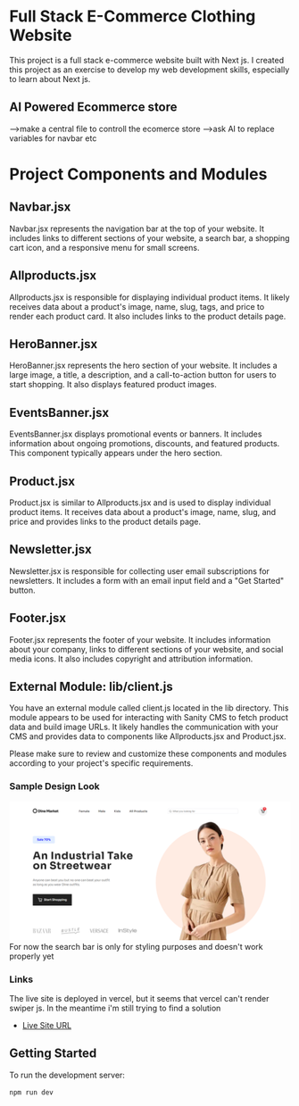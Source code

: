 # Full Stack E-Commerce Clothing Website
This project is a full stack e-commerce website built with Next js. I created this project as an exercise to develop my web development skills, especially to learn about Next js.

## AI Powered Ecommerce store
-->make a central file to controll the ecomerce store
-->ask AI to replace variables for navbar etc

# Project Components and Modules

## Navbar.jsx
Navbar.jsx represents the navigation bar at the top of your website. It includes links to different sections of your website, a search bar, a shopping cart icon, and a responsive menu for small screens.

## Allproducts.jsx
Allproducts.jsx is responsible for displaying individual product items. It likely receives data about a product's image, name, slug, tags, and price to render each product card. It also includes links to the product details page.

## HeroBanner.jsx
HeroBanner.jsx represents the hero section of your website. It includes a large image, a title, a description, and a call-to-action button for users to start shopping. It also displays featured product images.

## EventsBanner.jsx
EventsBanner.jsx displays promotional events or banners. It includes information about ongoing promotions, discounts, and featured products. This component typically appears under the hero section.

## Product.jsx
Product.jsx is similar to Allproducts.jsx and is used to display individual product items. It receives data about a product's image, name, slug, and price and provides links to the product details page.

## Newsletter.jsx
Newsletter.jsx is responsible for collecting user email subscriptions for newsletters. It includes a form with an email input field and a "Get Started" button.

## Footer.jsx
Footer.jsx represents the footer of your website. It includes information about your company, links to different sections of your website, and social media icons. It also includes copyright and attribution information.

## External Module: lib/client.js
You have an external module called client.js located in the lib directory. This module appears to be used for interacting with Sanity CMS to fetch product data and build image URLs. It likely handles the communication with your CMS and provides data to components like Allproducts.jsx and Product.jsx.

Please make sure to review and customize these components and modules according to your project's specific requirements.


### Sample Design Look
![Design overview for Dine Market e-commerce](./src/assets/header-section.png)
For now the search bar is only for styling purposes and doesn't work properly yet

### Links
The live site is deployed in vercel, but it seems that vercel can't render swiper js. In the meantime i'm still trying to find a solution
- [Live Site URL](https://full-stack-ecommerce-clothing-web.vercel.app/)




## Getting Started

To run the development server:

```bash
npm run dev
```
